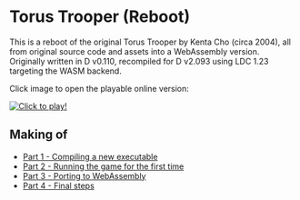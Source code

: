 # Torus Trooper (Reboot)

This is a reboot of the original Torus Trooper by Kenta Cho (circa 2004), all from original source code and assets into a WebAssembly version. Originally written in D v0.110, recompiled for D v2.093 using LDC 1.23 targeting the WASM backend.

Click image to open the playable online version:

[![Click to play!](https://raw.github.com/speps/tt/master/web/tt.jpg)](https://torustrooper.xyz)

## Making of

* [Part 1 - Compiling a new executable](https://speps.fr/articles/torus-trooper-part1)
* [Part 2 - Running the game for the first time](https://speps.fr/articles/torus-trooper-part2)
* [Part 3 - Porting to WebAssembly](https://speps.fr/articles/torus-trooper-part3)
* [Part 4 - Final steps](https://speps.fr/articles/torus-trooper-part4)
